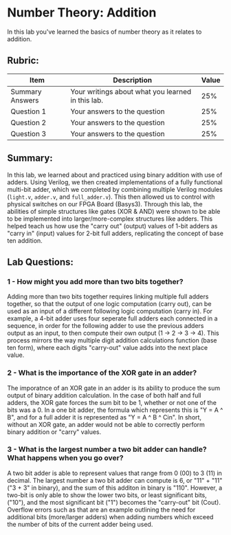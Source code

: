 # Number Theory: Addition

In this lab you've learned the basics of number theory as it relates to addition.

## Rubric:

| Item | Description | Value |
| ---- | ----------- | ----- |
| Summary Answers | Your writings about what you learned in this lab. | 25% |
| Question 1 | Your answers to the question | 25% |
| Question 2 | Your answers to the question | 25% |
| Question 3 | Your answers to the question | 25% |

## Summary:
In this lab, we learned about and practiced using binary addition with use of adders. Using Verilog, we then created implementations of a fully functional multi-bit adder, which we completed by combining multiple Verilog modules (`light.v`, `adder.v`, and `full_adder.v`). This then allowed us to control with physical switches on our FPGA Board (Basys3). Through this lab, the abilities of simple structures like gates (XOR & AND) were shown to be able to be implemented into larger/more-complex structures like adders. This helped teach us how use the "carry out" (output) values of 1-bit adders as "carry in" (input) values for 2-bit full adders, replicating the concept of base ten addition.


## Lab Questions:

### 1 - How might you add more than two bits together?
Adding more than two bits together requires linking multiple full adders together, so that the output of one logic computation (carry out), can be used as an input of a different following logic computation (carry in). For example, a 4-bit adder uses four seperate full adders each connected in a sequence, in order for the following adder to use the previous adders output as an input, to then compute their own output (1 -> 2 -> 3 -> 4). This process mirrors the way multiple digit addition calculations function (base ten form), where each digits "carry-out" value adds into the next place value.


### 2 - What is the importance of the XOR gate in an adder?
The imporatnce of an XOR gate in an adder is its ability to produce the sum output of binary addition calculation. In the case of both half and full adders, the XOR gate forces the sum bit to be 1, whether or not one of the bits was a 0. In a one bit adder, the formula which represents this is "Y = A ^ B", and for a full adder it is represented as "Y = A ^ B ^ Cin". In short, without an XOR gate, an adder would not be able to correctly perform binary addition or "carry" values.


### 3 - What is the largest number a two bit adder can handle? What happens when you go over?
A two bit adder is able to represent values that range from 0 (00) to 3 (11) in decimal. The largest number a two bit adder can compute is 6, or "11" + "11" ("3 + 3" in binary), and the sum of this additon in binary is "110". However, a two-bit is only able to show the lower two bits, or least significant bits, ("10"), and the most significant bit ("1") becomes the "carry-out" bit (Cout). Overflow errors such as that are an example outlining the need for additional bits (more/larger adders) when adding numbers which exceed the number of bits of the current adder being used.
